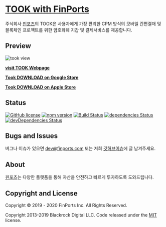 # [TOOK with FinPorts](https://took.finports.com)

주식회사 [핀포츠](https://finports.com)의 TOOK은 사용자에게 가장 편리한 CPM 방식의 모바일 간편결재 및 블록체인 프로젝트를 위한 암호화폐 지갑 및 결제서비스를 제공합니다.

## Preview

![took view](https://user-images.githubusercontent.com/13456532/69022251-05b03a80-09fe-11ea-834a-de8774ab1fbb.png)

**[visit TOOK Webpage](https://took.finports.com)**

**[Took DOWNLOAD on Google Store](https://play.google.com/store/apps/details?id=com.finports.took)**

**[Took DOWNLOAD on Apple Store](https:took.finports.com)**

## Status

[![GitHub license](https://img.shields.io/badge/license-MIT-blue.svg)](https://raw.githubusercontent.com/BlackrockDigital/startbootstrap-new-age/master/LICENSE)
[![npm version](https://img.shields.io/npm/v/startbootstrap-new-age.svg)](https://www.npmjs.com/package/startbootstrap-new-age)
[![Build Status](https://travis-ci.org/BlackrockDigital/startbootstrap-new-age.svg?branch=master)](https://travis-ci.org/BlackrockDigital/startbootstrap-new-age)
[![dependencies Status](https://david-dm.org/BlackrockDigital/startbootstrap-new-age/status.svg)](https://david-dm.org/BlackrockDigital/startbootstrap-new-age)
[![devDependencies Status](https://david-dm.org/BlackrockDigital/startbootstrap-new-age/dev-status.svg)](https://david-dm.org/BlackrockDigital/startbootstrap-new-age?type=dev)

## Bugs and Issues

버그나 이슈가 있으면 dev@finports.com 또는 저희 [깃허브이슈](https://github.com/finports/MBY_Webpage/issues)에 글 남겨주세요.

## About

[핀포츠](https://finports.com)는 다양한 플랫폼을 통해 자산을 안전하고 빠르게 투자하도록 도와드립니다.

## Copyright and License

Copyright © 2019 - 2020 FinPorts Inc. All Rights Reserved.

Copyright 2013-2019 Blackrock Digital LLC. Code released under the [MIT](https://github.com/BlackrockDigital/startbootstrap-new-age/blob/gh-pages/LICENSE) license.
